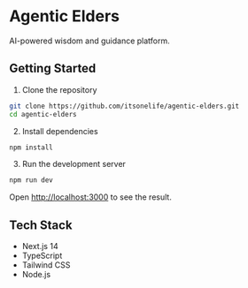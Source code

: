 # Agentic Elders

AI-powered wisdom and guidance platform.

## Getting Started

1. Clone the repository
```bash
git clone https://github.com/itsonelife/agentic-elders.git
cd agentic-elders
```

2. Install dependencies
```bash
npm install
```

3. Run the development server
```bash
npm run dev
```

Open [http://localhost:3000](http://localhost:3000) to see the result.

## Tech Stack

- Next.js 14
- TypeScript
- Tailwind CSS
- Node.js
